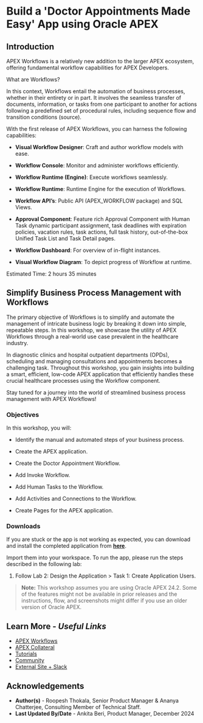# Build a 'Doctor Appointments Made Easy' App using Oracle APEX

## Introduction

APEX Workflows is a relatively new addition to the larger APEX ecosystem, offering fundamental workflow capabilities for APEX Developers.

What are Workflows?

In this context, Workflows entail the automation of business processes, whether in their entirety or in part. It involves the seamless transfer of documents, information, or tasks from one participant to another for actions following a predefined set of procedural rules, including sequence flow and transition conditions (source).

With the first release of APEX Workflows, you can harness the following capabilities:

- **Visual Workflow Designer**: Craft and author workflow models with ease.

- **Workflow Console**: Monitor and administer workflows efficiently.

- **Workflow Runtime (Engine)**: Execute workflows seamlessly.

- **Workflow Runtime**: Runtime Engine for the execution of Workflows.

- **Workflow API’s**: Public API (APEX_WORKFLOW package) and SQL Views.

- **Approval Component**: Feature rich Approval Component with Human Task dynamic participant assignment, task deadlines with expiration policies, vacation rules, task actions, full task history, out-of-the-box Unified Task List and Task Detail pages.

- **Workflow Dashboard**: For overview of in-flight instances.

- **Visual Workflow Diagram**: To depict progress of Workflow at runtime.

Estimated Time: 2 hours 35 minutes

## Simplify Business Process Management with Workflows

The primary objective of Workflows is to simplify and automate the management of intricate business logic by breaking it down into simple, repeatable steps. In this workshop, we showcase the utility of APEX Workflows through a real-world use case prevalent in the healthcare industry.

In diagnostic clinics and hospital outpatient departments (OPDs), scheduling and managing consultations and appointments becomes a challenging task. Throughout this workshop, you gain insights into building a smart, efficient, low-code APEX application that efficiently handles these crucial healthcare processes using the Workflow component.

Stay tuned for a journey into the world of streamlined business process management with APEX Workflows!

### Objectives

In this workshop, you will:

- Identify the manual and automated steps of your business process.

- Create the APEX application.

- Create the Doctor Appointment Workflow.

- Add Invoke Workflow.

- Add Human Tasks to the Workflow.

- Add Activities and Connections to the Workflow.

- Create Pages for the APEX application.

### Downloads

If you are stuck or the app is not working as expected, you can download and install the completed application from **[here](https://c4u04.objectstorage.us-ashburn-1.oci.customer-oci.com/p/EcTjWk2IuZPZeNnD_fYMcgUhdNDIDA6rt9gaFj_WZMiL7VvxPBNMY60837hu5hga/n/c4u04/b/livelabsfiles/o/labfiles%2Fapex-workflows.sql)**.

Import them into your workspace. To run the app, please run the steps described in the following lab:

1. Follow  Lab 2: Design the Application > Task 1: Create Application Users.

> **Note:** This workshop assumes you are using Oracle APEX 24.2. Some of the features might not be available in prior releases and the instructions, flow, and screenshots might differ if you use an older version of Oracle APEX.

## Learn More - *Useful Links*

- [APEX Workflows](https://docs.oracle.com/en/database/oracle/apex/23.2/htmdb/managing-workflows-and-tasks.html#GUID-C2149600-4A1C-4CC5-A149-DB5C6963A599)
- [APEX Collateral](https://www.oracle.com/database/technologies/appdev/apex/collateral.html)
- [Tutorials](https://apex.oracle.com/en/learn/tutorials)
- [Community](https://apex.oracle.com/community)
- [External Site + Slack](http://apex.world)

## Acknowledgements

- **Author(s)** - Roopesh Thokala, Senior Product Manager & Ananya Chatterjee, Consulting Member of Technical Staff.
- **Last Updated By/Date** - Ankita Beri, Product Manager, December 2024
